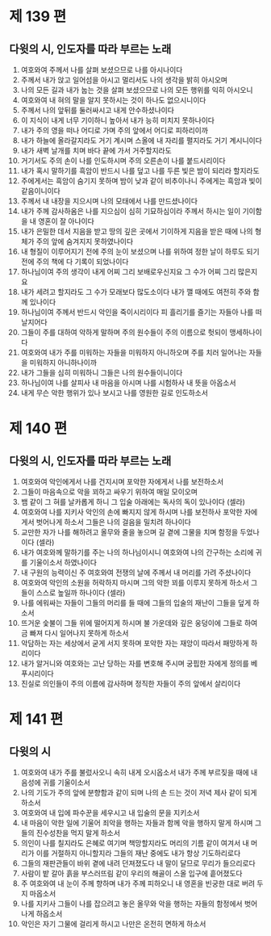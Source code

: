 # 제 139 편

## 다윗의 시, 인도자를 따라 부르는 노래

1. 여호와여 주께서 나를 살펴 보셨으므로 나를 아시나이다
2. 주께서 내가 앉고 일어섬을 아시고 멀리서도 나의 생각을 밝히 아시오며
3. 나의 모든 길과 내가 눕는 것을 살펴 보셨으므로 나의 모든 행위를 익히 아시오니
4. 여호와여 내 혀의 말을 알지 못하시는 것이 하나도 없으시니이다
5. 주께서 나의 앞뒤를 둘러싸시고 내게 안수하셨나이다
6. 이 지식이 내게 너무 기이하니 높아서 내가 능히 미치지 못하나이다
7. 내가 주의 영을 떠나 어디로 가며 주의 앞에서 어디로 피하리이까
8. 내가 하늘에 올라갈지라도 거기 계시며 스올에 내 자리를 펼지라도 거기 계시니이다
9. 내가 새벽 날개를 치며 바다 끝에 가서 거주할지라도
10. 거기서도 주의 손이 나를 인도하시며 주의 오른손이 나를 붙드시리이다
11. 내가 혹시 말하기를 흑암이 반드시 나를 덮고 나를 두른 빛은 밤이 되리라 할지라도
12. 주에게서는 흑암이 숨기지 못하며 밤이 낮과 같이 비추이나니 주에게는 흑암과 빛이 같음이니이다
13. 주께서 내 내장을 지으시며 나의 모태에서 나를 만드셨나이다
14. 내가 주께 감사하옴은 나를 지으심이 심히 기묘하심이라 주께서 하시는 일이 기이함을 내 영혼이 잘 아나이다
15. 내가 은밀한 데서 지음을 받고 땅의 깊은 곳에서 기이하게 지음을 받은 때에 나의 형체가 주의 앞에 숨겨지지 못하였나이다
16. 내 형질이 이루어지기 전에 주의 눈이 보셨으며 나를 위하여 정한 날이 하루도 되기 전에 주의 책에 다 기록이 되었나이다
17. 하나님이여 주의 생각이 내게 어찌 그리 보배로우신지요 그 수가 어찌 그리 많은지요
18. 내가 세려고 할지라도 그 수가 모래보다 많도소이다 내가 깰 때에도 여전히 주와 함께 있나이다
19. 하나님이여 주께서 반드시 악인을 죽이시리이다 피 흘리기를 즐기는 자들아 나를 떠날지어다
20. 그들이 주를 대하여 악하게 말하며 주의 원수들이 주의 이름으로 헛되이 맹세하나이다
21. 여호와여 내가 주를 미워하는 자들을 미워하지 아니하오며 주를 치러 일어나는 자들을 미워하지 아니하나이까
22. 내가 그들을 심히 미워하니 그들은 나의 원수들이니이다
23. 하나님이여 나를 살피사 내 마음을 아시며 나를 시험하사 내 뜻을 아옵소서
24. 내게 무슨 악한 행위가 있나 보시고 나를 영원한 길로 인도하소서



# 제 140 편

## 다윗의 시, 인도자를 따라 부르는 노래

1. 여호와여 악인에게서 나를 건지시며 포악한 자에게서 나를 보전하소서
2. 그들이 마음속으로 악을 꾀하고 싸우기 위하여 매일 모이오며
3. 뱀 같이 그 혀를 날카롭게 하니 그 입술 아래에는 독사의 독이 있나이다 (셀라)
4. 여호와여 나를 지키사 악인의 손에 빠지지 않게 하시며 나를 보전하사 포악한 자에게서 벗어나게 하소서 그들은 나의 걸음을 밀치려 하나이다
5. 교만한 자가 나를 해하려고 올무와 줄을 놓으며 길 곁에 그물을 치며 함정을 두었나이다 (셀라)
6. 내가 여호와께 말하기를 주는 나의 하나님이시니 여호와여 나의 간구하는 소리에 귀를 기울이소서 하였나이다
7. 내 구원의 능력이신 주 여호와여 전쟁의 날에 주께서 내 머리를 가려 주셨나이다
8. 여호와여 악인의 소원을 허락하지 마시며 그의 악한 꾀를 이루지 못하게 하소서 그들이 스스로 높일까 하나이다 (셀라)
9. 나를 에워싸는 자들이 그들의 머리를 들 때에 그들의 입술의 재난이 그들을 덮게 하소서
10. 뜨거운 숯불이 그들 위에 떨어지게 하시며 불 가운데와 깊은 웅덩이에 그들로 하여금 빠져 다시 일어나지 못하게 하소서
11. 악담하는 자는 세상에서 굳게 서지 못하며 포악한 자는 재앙이 따라서 패망하게 하리이다
12. 내가 알거니와 여호와는 고난 당하는 자를 변호해 주시며 궁핍한 자에게 정의를 베푸시리이다
13. 진실로 의인들이 주의 이름에 감사하며 정직한 자들이 주의 앞에서 살리이다



# 제 141 편

## 다윗의 시

1. 여호와여 내가 주를 불렀사오니 속히 내게 오시옵소서 내가 주께 부르짖을 때에 내 음성에 귀를 기울이소서
2. 나의 기도가 주의 앞에 분향함과 같이 되며 나의 손 드는 것이 저녁 제사 같이 되게 하소서
3. 여호와여 내 입에 파수꾼을 세우시고 내 입술의 문을 지키소서
4. 내 마음이 악한 일에 기울어 죄악을 행하는 자들과 함께 악을 행하지 말게 하시며 그들의 진수성찬을 먹지 말게 하소서
5. 의인이 나를 칠지라도 은혜로 여기며 책망할지라도 머리의 기름 같이 여겨서 내 머리가 이를 거절하지 아니할지라 그들의 재난 중에도 내가 항상 기도하리로다
6. 그들의 재판관들이 바위 곁에 내려 던져졌도다 내 말이 달므로 무리가 들으리로다
7. 사람이 밭 갈아 흙을 부스러뜨림 같이 우리의 해골이 스올 입구에 흩어졌도다
8. 주 여호와여 내 눈이 주께 향하며 내가 주께 피하오니 내 영혼을 빈궁한 대로 버려 두지 마옵소서
9. 나를 지키사 그들이 나를 잡으려고 놓은 올무와 악을 행하는 자들의 함정에서 벗어나게 하옵소서
10. 악인은 자기 그물에 걸리게 하시고 나만은 온전히 면하게 하소서

